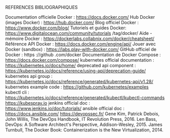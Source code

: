 REFERENCES BIBLIOGRAPHIQUES

Documentation officielle Docker : https://docs.docker.com/
Hub Docker (images Docker) : https://hub.docker.com/
Blog officiel Docker : https://www.docker.com/blog/
Tutoriels et guides Docker: https://www.digitalocean.com/community/tutorials /tag/docker/
Aide - mémoire Docker : https://dockerlabs.collabnix.com/docker/cheatsheet/
Référence API Docker : https://docs.docker.com/engine/api/
Jouer avec Docker (sandbox) : https://labs.play-with-docker.com/
GitHub officiel de Docker : https ://github .com/docker
Documentation de Docker Compose : https://docs.docker.com/compose/
kubernetes official documentation : https://kubernetes.io/docs/home/
deprecated api component : https://kubernetes.io/docs/reference/using-api/deprecation-guide/
kubernetes api group : https://kubernetes.io/docs/reference/generated/kubernetes-api/v1.28/
kubernetes example code : https://github.com/kubernetes/examples
kubectl cli : https://kubernetes.io/docs/reference/generated/kubectl/kubectl-commands
https://kubespray.io
jenkins official doc : https://www.jenkins.io/doc/tutorials/
ansible official doc : https://docs.ansible.com/
https://devopssec.fr/
Gene Kim, Patrick Debois, John Willis, The DevOps Handbook, IT Revolution Press, 2016.
Len Bass, DevOps: A Software Architect's Perspective, Addison-Wesley, 2015.
James Turnbull, The Docker Book: Containerization is the New Virtualization, 2014.

